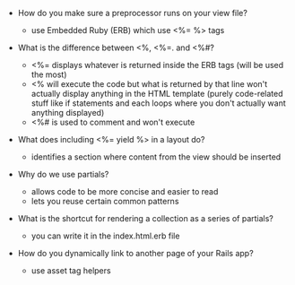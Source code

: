 - How do you make sure a preprocessor runs on your view file?
  - use Embedded Ruby (ERB) which use <%= %> tags

- What is the difference between <%, <%=. and <%#?
  - <%= displays whatever is returned inside the ERB tags (will be used the most)
  - <% will execute the code but what is returned by that line won't actually display anything in the HTML template (purely code-related stuff like if statements and each loops where you don't actually want anything displayed)
  - <%# is used to comment and won't execute

- What does including <%= yield %> in a layout do?
  - identifies a section where content from the view should be inserted

- Why do we use partials?
  - allows code to be more concise and easier to read
  - lets you reuse certain common patterns

- What is the shortcut for rendering a collection as a series of partials?
  - you can write it in the index.html.erb file

- How do you dynamically link to another page of your Rails app?
  - use asset tag helpers